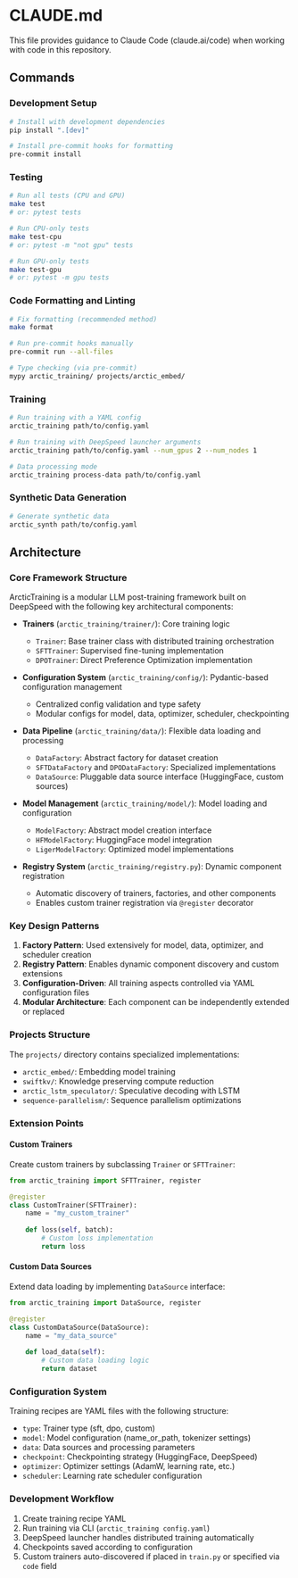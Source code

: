 # CLAUDE.md

This file provides guidance to Claude Code (claude.ai/code) when working with code in this repository.

## Commands

### Development Setup
```bash
# Install with development dependencies
pip install ".[dev]"

# Install pre-commit hooks for formatting
pre-commit install
```

### Testing
```bash
# Run all tests (CPU and GPU)
make test
# or: pytest tests

# Run CPU-only tests
make test-cpu
# or: pytest -m "not gpu" tests

# Run GPU-only tests  
make test-gpu
# or: pytest -m gpu tests
```

### Code Formatting and Linting
```bash
# Fix formatting (recommended method)
make format

# Run pre-commit hooks manually
pre-commit run --all-files

# Type checking (via pre-commit)
mypy arctic_training/ projects/arctic_embed/
```

### Training
```bash
# Run training with a YAML config
arctic_training path/to/config.yaml

# Run training with DeepSpeed launcher arguments
arctic_training path/to/config.yaml --num_gpus 2 --num_nodes 1

# Data processing mode
arctic_training process-data path/to/config.yaml
```

### Synthetic Data Generation
```bash
# Generate synthetic data
arctic_synth path/to/config.yaml
```

## Architecture

### Core Framework Structure
ArcticTraining is a modular LLM post-training framework built on DeepSpeed with the following key architectural components:

- **Trainers** (`arctic_training/trainer/`): Core training logic
  - `Trainer`: Base trainer class with distributed training orchestration
  - `SFTTrainer`: Supervised fine-tuning implementation
  - `DPOTrainer`: Direct Preference Optimization implementation

- **Configuration System** (`arctic_training/config/`): Pydantic-based configuration management
  - Centralized config validation and type safety
  - Modular configs for model, data, optimizer, scheduler, checkpointing

- **Data Pipeline** (`arctic_training/data/`): Flexible data loading and processing
  - `DataFactory`: Abstract factory for dataset creation
  - `SFTDataFactory` and `DPODataFactory`: Specialized implementations
  - `DataSource`: Pluggable data source interface (HuggingFace, custom sources)

- **Model Management** (`arctic_training/model/`): Model loading and configuration
  - `ModelFactory`: Abstract model creation interface
  - `HFModelFactory`: HuggingFace model integration
  - `LigerModelFactory`: Optimized model implementations

- **Registry System** (`arctic_training/registry.py`): Dynamic component registration
  - Automatic discovery of trainers, factories, and other components
  - Enables custom trainer registration via `@register` decorator

### Key Design Patterns

1. **Factory Pattern**: Used extensively for model, data, optimizer, and scheduler creation
2. **Registry Pattern**: Enables dynamic component discovery and custom extensions
3. **Configuration-Driven**: All training aspects controlled via YAML configuration files
4. **Modular Architecture**: Each component can be independently extended or replaced

### Projects Structure
The `projects/` directory contains specialized implementations:
- `arctic_embed/`: Embedding model training
- `swiftkv/`: Knowledge preserving compute reduction
- `arctic_lstm_speculator/`: Speculative decoding with LSTM
- `sequence-parallelism/`: Sequence parallelism optimizations

### Extension Points

#### Custom Trainers
Create custom trainers by subclassing `Trainer` or `SFTTrainer`:

```python
from arctic_training import SFTTrainer, register

@register
class CustomTrainer(SFTTrainer):
    name = "my_custom_trainer"
    
    def loss(self, batch):
        # Custom loss implementation
        return loss
```

#### Custom Data Sources
Extend data loading by implementing `DataSource` interface:

```python
from arctic_training import DataSource, register

@register  
class CustomDataSource(DataSource):
    name = "my_data_source"
    
    def load_data(self):
        # Custom data loading logic
        return dataset
```

### Configuration System
Training recipes are YAML files with the following structure:
- `type`: Trainer type (sft, dpo, custom)
- `model`: Model configuration (name_or_path, tokenizer settings)
- `data`: Data sources and processing parameters
- `checkpoint`: Checkpointing strategy (HuggingFace, DeepSpeed)
- `optimizer`: Optimizer settings (AdamW, learning rate, etc.)
- `scheduler`: Learning rate scheduler configuration

### Development Workflow
1. Create training recipe YAML
2. Run training via CLI (`arctic_training config.yaml`)
3. DeepSpeed launcher handles distributed training automatically
4. Checkpoints saved according to configuration
5. Custom trainers auto-discovered if placed in `train.py` or specified via `code` field